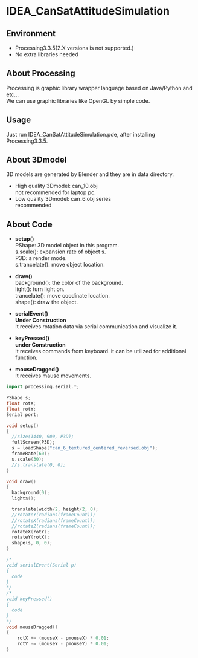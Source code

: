# IDEA_CanSatAttitudeSimulation

## Environment
- Processing3.3.5(2.X versions is not supported.)
- No extra libraries needed

## About Processing
Processing is graphic library wrapper language based on Java/Python and etc...  
We can use graphic libraries like OpenGL by simple code.  

## Usage
Just run IDEA_CanSatAttitudeSimulation.pde, after installing Processing3.3.5.  

## About 3Dmodel  
3D models are generated by Blender and they are in data directory.  
- High quality 3Dmodel: can_10.obj  
not recommended for laptop pc.
- Low quality 3Dmodel: can_6.obj series  
recommended


## About Code
- **setup()**  
PShape: 3D model object in this program.  
s.scale(): expansion rate of object s.  
P3D: a render mode.  
s.trancelate(): move object location.  

- **draw()**  
background(): the color of the background.  
light(): turn light on.  
trancelate(): move coodinate location.  
shape(): draw the object.  

- **serialEvent()**  
**Under Construction**  
It receives rotation data via serial communication and visualize it.  

- **keyPressed()**  
**under Construction**  
It receives commands from keyboard. it can be utilized for additional function.  

- **mouseDragged()**  
It receives mause movements.  

```IDEA_CanSatAttitudeSimulation.pde
import processing.serial.*;

PShape s;
float rotX;
float rotY;
Serial port;

void setup()
{
  //size(1440, 900, P3D);
  fullScreen(P3D);
  s = loadShape("can_6_textured_centered_reversed.obj");
  frameRate(60);
  s.scale(30);
  //s.translate(0, 0);
}

void draw()
{
  background(0);
  lights();

  translate(width/2, height/2, 0);
  //rotateY(radians(frameCount));
  //rotateX(radians(frameCount));
  //rotateZ(radians(frameCount));
  rotateX(rotY);
  rotateY(rotX);
  shape(s, 0, 0);
}

/*
void serialEvent(Serial p)
{
  code
}
*/
/*
void keyPressed()
{
  code
}
*/
void mouseDragged()
{
    rotX += (mouseX - pmouseX) * 0.01;
    rotY -= (mouseY - pmouseY) * 0.01;
}
```



